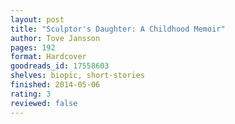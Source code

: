 ```yaml
---
layout: post
title: "Sculptor's Daughter: A Childhood Memoir"
author: Tove Jansson
pages: 192
format: Hardcover
goodreads_id: 17558603
shelves: biopic, short-stories
finished: 2014-05-06
rating: 3
reviewed: false
---
```

